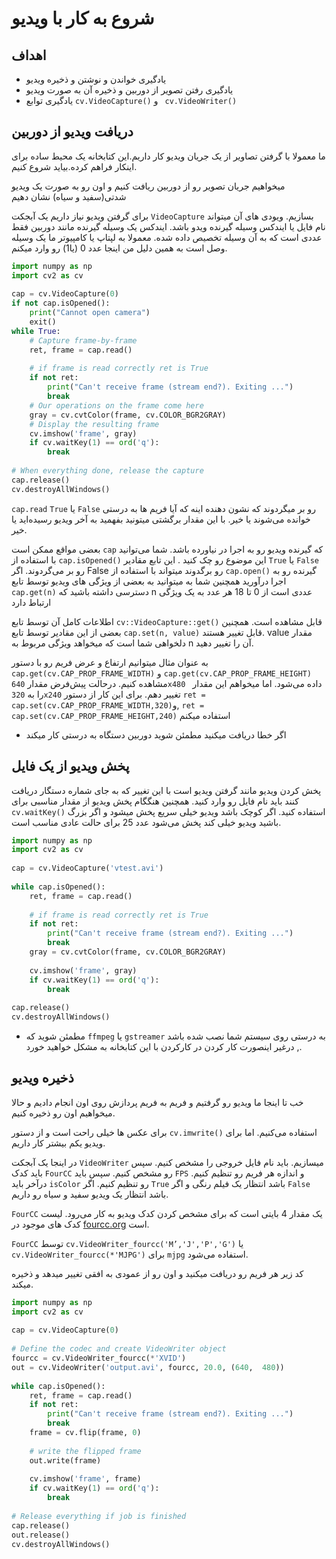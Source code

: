 # شروع به کار با ویدیو

## اهداف

* یادگیری خواندن و نوشتن و ذخیره ویدیو
* یادگیری رفتن تصویر از دوربین و ذخیره آن به صورت ویدیو
* یادگیری توابع `cv.VideoCapture()` و ` cv.VideoWriter()`
 

## دریافت ویدیو از دوربین
ما معمولا با گرفتن تصاویر از یک جریان ویدیو کار داریم.این کتابخانه یک محیط ساده برای اینکار فراهم کرده.بیاید شروع کنیم.

میخواهیم جریان تصویر رو از دوربین ریافت کنیم و اون رو 
به صورت یک ویدیو شدتی(سفید و سیاه) نشان دهیم

برای گرفتن ویدیو نیاز  داریم یک آبجکت `VideoCapture` بسازیم.
ویودی های آن میتواند نام فایل یا ایندکس وسیله گیرنده ویدو باشد.
ایندکس یک وسیله گیرنده مانند دوربین فقط عددی است که به آن وسیله تخصیص داده شده.
معمولا به لپتاپ یا کامپیوتر ما یک وسیله وصل است به همین دلیل من اینجا عدد 0 (یا1) رو وارد میکنم.

```python
import numpy as np
import cv2 as cv
 
cap = cv.VideoCapture(0)
if not cap.isOpened():
    print("Cannot open camera")
    exit()
while True:
    # Capture frame-by-frame
    ret, frame = cap.read()
 
    # if frame is read correctly ret is True
    if not ret:
        print("Can't receive frame (stream end?). Exiting ...")
        break
    # Our operations on the frame come here
    gray = cv.cvtColor(frame, cv.COLOR_BGR2GRAY)
    # Display the resulting frame
    cv.imshow('frame', gray)
    if cv.waitKey(1) == ord('q'):
        break
 
# When everything done, release the capture
cap.release()
cv.destroyAllWindows()
```

`cap.read` `True` یا `False` رو بر میگردوند که نشون دهنده اینه که آیا فریم ها به درستی خوانده می‌شوند یا خیر.
با این مقدار برگشتی میتونید بفهمید به آخر ویدیو رسیده‌اید یا خیر.

بعضی مواقع ممکن است `cap` که گیرنده ویدیو رو به اجرا در نیاورده باشد.
شما می‌توانید با استفاده از `cap.isOpened()` این موضوع رو چک کنید . این تابع مقادیر `True` یا `False` رو بر می‌گردوند.
اگر False رو برگدوند میتواند با استفاده از `cap.open()` گیرنده رو به اجرا درآورید
همچنین شما به میتوانید به بعضی از ویژگی های ویدیو توسط تابع `cap.get(n)` دسترسی داشته باشید که n عددی است از 0 تا 18
هر عدد به یک ویژگی ارتباط دارد

اطلاعات کامل آن توسط تابع `cv::VideoCapture::get()` قابل مشاهده است.
همچنین بعضی از این مقادیر توسط تابع `cap.set(n, value)` قابل تغییر هستند. value مقدار دلخواهی شما است که میخواهد ویژگی مربوط به n آن را تغییر دهید.

به عنوان مثال میتوانیم ارتفاع و عرض فریم رو با دستور `cap.get(cv.CAP_PROP_FRAME_WIDTH)` و `cap.get(cv.CAP_PROP_FRAME_HEIGHT)` مشاهده کنیم.
درحالت پیش‌فرض مقدار `640x480 ` داده می‌شود.
اما میخواهم این مقدار را به `320x240` تغییر دهم. برای این کار از دستور `ret = cap.set(cv.CAP_PROP_FRAME_WIDTH,320)`و, `ret = cap.set(cv.CAP_PROP_FRAME_HEIGHT,240)` استفاده میکنم

* اگر خطا دریافت میکنید مطمئن شوید دوربین دستگاه به درستی کار میکند

## پخش ویدیو از یک فایل

پخش کردن ویدیو مانند گرفتن ویدیو است با این تغییر که به جای شماره دستگار دریافت کنند باید نام فایل رو وارد کنید.
همچنین هنگگام پخش ویدیو از مقدار مناسبی برای `cv.waitKey()` استفاده کنید.
اگر کوچک باشد ویدیو خیلی سریع پخش میشود و اگر بزرگ باشید ویدیو خیلی کند پخش می‌شود
عدد 25 برای حالت عادی مناسب است.

```python
import numpy as np
import cv2 as cv
 
cap = cv.VideoCapture('vtest.avi')
 
while cap.isOpened():
    ret, frame = cap.read()
 
    # if frame is read correctly ret is True
    if not ret:
        print("Can't receive frame (stream end?). Exiting ...")
        break
    gray = cv.cvtColor(frame, cv.COLOR_BGR2GRAY)
 
    cv.imshow('frame', gray)
    if cv.waitKey(1) == ord('q'):
        break
 
cap.release()
cv.destroyAllWindows()
```
* مطمئن شوید که `ffmpeg` یا `gstreamer` به درستی روی سیستم شما نصب شده باشد , درغیر اینصورت کار کردن در کارکردن با این کتابخانه به مشکل خواهید خورد.

## ذخیره ویدیو

خب تا اینجا ما ویدیو رو گرفتیم و فریم به فریم پردازش روی اون انجام دادیم و حالا میخواهیم اون رو ذخیره کنیم.

برای عکس ها خیلی راحت است و از دستور `cv.imwrite()` استفاده می‌کنیم.
اما برای ویدیو یکم بیشتر کار داریم.

در اینجا یک آبجکت `VideoWriter` میسازیم. باید نام فایل خروجی را مشخص کنیم.
سپس باید کدک `FourCC` رو مشخص کنیم.
سپس باید `FPS` و اندازه هر فریم رو تنظیم کنیم.
درآخر باید `isColor` رو تنظیم کنیم. اگر `True` باشد انتظار یک فیلم رنگی و اگر `False` باشد انتظار یک ویدیو سفید و سیاه رو داریم.

`FourCC`  یک مقدار 4 بایتی است که  برای مشخص کردن کدک ویدیو به کار می‌رود. لیست کدک های موجود در [fourcc.org](https://fourcc.org/codecs.php) است.

`FourCC` توسط `cv.VideoWriter_fourcc('M’,'J','P','G')` یا `cv.VideoWriter_fourcc(*'MJPG')` برای `mjpg` استفاده می‌شود.

کد زیر هر فریم رو دریافت میکنید و اون رو از عمودی به افقی تغییر میدهد و ذخیره میکند.

```python
import numpy as np
import cv2 as cv
 
cap = cv.VideoCapture(0)
 
# Define the codec and create VideoWriter object
fourcc = cv.VideoWriter_fourcc(*'XVID')
out = cv.VideoWriter('output.avi', fourcc, 20.0, (640,  480))
 
while cap.isOpened():
    ret, frame = cap.read()
    if not ret:
        print("Can't receive frame (stream end?). Exiting ...")
        break
    frame = cv.flip(frame, 0)
 
    # write the flipped frame
    out.write(frame)
 
    cv.imshow('frame', frame)
    if cv.waitKey(1) == ord('q'):
        break
 
# Release everything if job is finished
cap.release()
out.release()
cv.destroyAllWindows()
``` 









